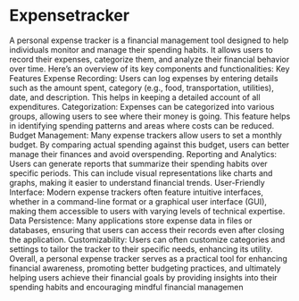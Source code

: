 # Expensetracker

A personal expense tracker is a financial management tool designed to help individuals monitor and manage their spending habits. It allows users to record their expenses, categorize them, and analyze their financial behavior over time. Here’s an overview of its key components and functionalities:
Key Features
Expense Recording: Users can log expenses by entering details such as the amount spent, category (e.g., food, transportation, utilities), date, and description. This helps in keeping a detailed account of all expenditures.
Categorization: Expenses can be categorized into various groups, allowing users to see where their money is going. This feature helps in identifying spending patterns and areas where costs can be reduced.
Budget Management: Many expense trackers allow users to set a monthly budget. By comparing actual spending against this budget, users can better manage their finances and avoid overspending.
Reporting and Analytics: Users can generate reports that summarize their spending habits over specific periods. This can include visual representations like charts and graphs, making it easier to understand financial trends.
User-Friendly Interface: Modern expense trackers often feature intuitive interfaces, whether in a command-line format or a graphical user interface (GUI), making them accessible to users with varying levels of technical expertise.
Data Persistence: Many applications store expense data in files or databases, ensuring that users can access their records even after closing the application.
Customizability: Users can often customize categories and settings to tailor the tracker to their specific needs, enhancing its utility.
Overall, a personal expense tracker serves as a practical tool for enhancing financial awareness, promoting better budgeting practices, and ultimately helping users achieve their financial goals by providing insights into their spending habits and encouraging mindful financial managemen
